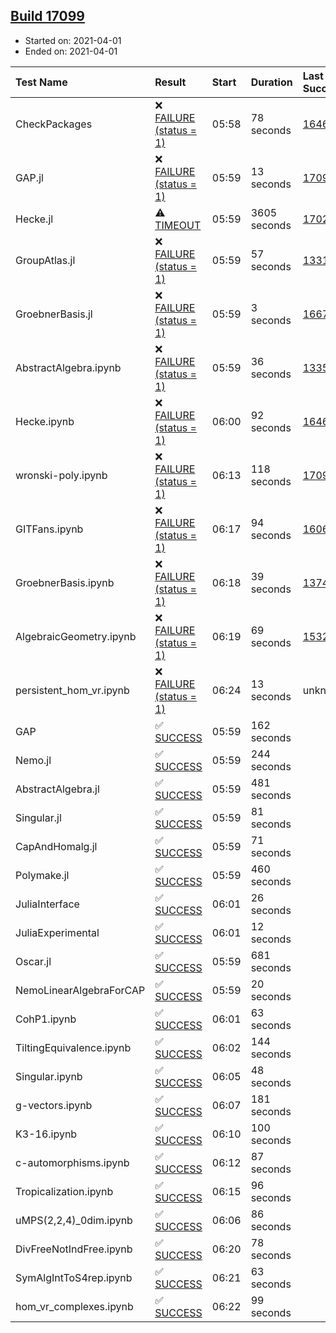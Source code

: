 ## [Build 17099](https://oscarci.mathematik.uni-kl.de/job/oscar/17099/)

* Started on: 2021-04-01
* Ended on: 2021-04-01

| Test Name    | Result | Start | Duration | Last Success | First Failure |
|:-------------|:-------|:------|:---------|:-------------|:--------------|
| CheckPackages | ❌ [FAILURE (status = 1)](https://oscarci.mathematik.uni-kl.de/job/oscar/17099/artifact/logs/build-17099/CheckPackages.log) | 05:58 | 78 seconds | [16463](https://oscarci.mathematik.uni-kl.de/job/oscar/16463/) | [16464](https://oscarci.mathematik.uni-kl.de/job/oscar/16464/) |
| GAP.jl | ❌ [FAILURE (status = 1)](https://oscarci.mathematik.uni-kl.de/job/oscar/17099/artifact/logs/build-17099/GAP.jl.log) | 05:59 | 13 seconds | [17098](https://oscarci.mathematik.uni-kl.de/job/oscar/17098/) | [17099](https://oscarci.mathematik.uni-kl.de/job/oscar/17099/) |
| Hecke.jl | ⚠ [TIMEOUT](https://oscarci.mathematik.uni-kl.de/job/oscar/17099/artifact/logs/build-17099/Hecke.jl.log) | 05:59 | 3605 seconds | [17022](https://oscarci.mathematik.uni-kl.de/job/oscar/17022/) | [17023](https://oscarci.mathematik.uni-kl.de/job/oscar/17023/) |
| GroupAtlas.jl | ❌ [FAILURE (status = 1)](https://oscarci.mathematik.uni-kl.de/job/oscar/17099/artifact/logs/build-17099/GroupAtlas.jl.log) | 05:59 | 57 seconds | [13311](https://oscarci.mathematik.uni-kl.de/job/oscar/13311/) | [13312](https://oscarci.mathematik.uni-kl.de/job/oscar/13312/) |
| GroebnerBasis.jl | ❌ [FAILURE (status = 1)](https://oscarci.mathematik.uni-kl.de/job/oscar/17099/artifact/logs/build-17099/GroebnerBasis.jl.log) | 05:59 | 3 seconds | [16676](https://oscarci.mathematik.uni-kl.de/job/oscar/16676/) | [16677](https://oscarci.mathematik.uni-kl.de/job/oscar/16677/) |
| AbstractAlgebra.ipynb | ❌ [FAILURE (status = 1)](https://oscarci.mathematik.uni-kl.de/job/oscar/17099/artifact/logs/build-17099/AbstractAlgebra.ipynb.log) | 05:59 | 36 seconds | [13355](https://oscarci.mathematik.uni-kl.de/job/oscar/13355/) | [13356](https://oscarci.mathematik.uni-kl.de/job/oscar/13356/) |
| Hecke.ipynb | ❌ [FAILURE (status = 1)](https://oscarci.mathematik.uni-kl.de/job/oscar/17099/artifact/logs/build-17099/Hecke.ipynb.log) | 06:00 | 92 seconds | [16463](https://oscarci.mathematik.uni-kl.de/job/oscar/16463/) | [16464](https://oscarci.mathematik.uni-kl.de/job/oscar/16464/) |
| wronski-poly.ipynb | ❌ [FAILURE (status = 1)](https://oscarci.mathematik.uni-kl.de/job/oscar/17099/artifact/logs/build-17099/wronski-poly.ipynb.log) | 06:13 | 118 seconds | [17098](https://oscarci.mathematik.uni-kl.de/job/oscar/17098/) | [17099](https://oscarci.mathematik.uni-kl.de/job/oscar/17099/) |
| GITFans.ipynb | ❌ [FAILURE (status = 1)](https://oscarci.mathematik.uni-kl.de/job/oscar/17099/artifact/logs/build-17099/GITFans.ipynb.log) | 06:17 | 94 seconds | [16068](https://oscarci.mathematik.uni-kl.de/job/oscar/16068/) | [16069](https://oscarci.mathematik.uni-kl.de/job/oscar/16069/) |
| GroebnerBasis.ipynb | ❌ [FAILURE (status = 1)](https://oscarci.mathematik.uni-kl.de/job/oscar/17099/artifact/logs/build-17099/GroebnerBasis.ipynb.log) | 06:18 | 39 seconds | [13748](https://oscarci.mathematik.uni-kl.de/job/oscar/13748/) | [13749](https://oscarci.mathematik.uni-kl.de/job/oscar/13749/) |
| AlgebraicGeometry.ipynb | ❌ [FAILURE (status = 1)](https://oscarci.mathematik.uni-kl.de/job/oscar/17099/artifact/logs/build-17099/AlgebraicGeometry.ipynb.log) | 06:19 | 69 seconds | [15322](https://oscarci.mathematik.uni-kl.de/job/oscar/15322/) | [15323](https://oscarci.mathematik.uni-kl.de/job/oscar/15323/) |
| persistent_hom_vr.ipynb | ❌ [FAILURE (status = 1)](https://oscarci.mathematik.uni-kl.de/job/oscar/17099/artifact/logs/build-17099/persistent_hom_vr.ipynb.log) | 06:24 | 13 seconds | unknown | unknown |
| GAP | ✅ [SUCCESS](https://oscarci.mathematik.uni-kl.de/job/oscar/17099/artifact/logs/build-17099/GAP.log) | 05:59 | 162 seconds |  |  |
| Nemo.jl | ✅ [SUCCESS](https://oscarci.mathematik.uni-kl.de/job/oscar/17099/artifact/logs/build-17099/Nemo.jl.log) | 05:59 | 244 seconds |  |  |
| AbstractAlgebra.jl | ✅ [SUCCESS](https://oscarci.mathematik.uni-kl.de/job/oscar/17099/artifact/logs/build-17099/AbstractAlgebra.jl.log) | 05:59 | 481 seconds |  |  |
| Singular.jl | ✅ [SUCCESS](https://oscarci.mathematik.uni-kl.de/job/oscar/17099/artifact/logs/build-17099/Singular.jl.log) | 05:59 | 81 seconds |  |  |
| CapAndHomalg.jl | ✅ [SUCCESS](https://oscarci.mathematik.uni-kl.de/job/oscar/17099/artifact/logs/build-17099/CapAndHomalg.jl.log) | 05:59 | 71 seconds |  |  |
| Polymake.jl | ✅ [SUCCESS](https://oscarci.mathematik.uni-kl.de/job/oscar/17099/artifact/logs/build-17099/Polymake.jl.log) | 05:59 | 460 seconds |  |  |
| JuliaInterface | ✅ [SUCCESS](https://oscarci.mathematik.uni-kl.de/job/oscar/17099/artifact/logs/build-17099/JuliaInterface.log) | 06:01 | 26 seconds |  |  |
| JuliaExperimental | ✅ [SUCCESS](https://oscarci.mathematik.uni-kl.de/job/oscar/17099/artifact/logs/build-17099/JuliaExperimental.log) | 06:01 | 12 seconds |  |  |
| Oscar.jl | ✅ [SUCCESS](https://oscarci.mathematik.uni-kl.de/job/oscar/17099/artifact/logs/build-17099/Oscar.jl.log) | 05:59 | 681 seconds |  |  |
| NemoLinearAlgebraForCAP | ✅ [SUCCESS](https://oscarci.mathematik.uni-kl.de/job/oscar/17099/artifact/logs/build-17099/NemoLinearAlgebraForCAP.log) | 05:59 | 20 seconds |  |  |
| CohP1.ipynb | ✅ [SUCCESS](https://oscarci.mathematik.uni-kl.de/job/oscar/17099/artifact/logs/build-17099/CohP1.ipynb.log) | 06:01 | 63 seconds |  |  |
| TiltingEquivalence.ipynb | ✅ [SUCCESS](https://oscarci.mathematik.uni-kl.de/job/oscar/17099/artifact/logs/build-17099/TiltingEquivalence.ipynb.log) | 06:02 | 144 seconds |  |  |
| Singular.ipynb | ✅ [SUCCESS](https://oscarci.mathematik.uni-kl.de/job/oscar/17099/artifact/logs/build-17099/Singular.ipynb.log) | 06:05 | 48 seconds |  |  |
| g-vectors.ipynb | ✅ [SUCCESS](https://oscarci.mathematik.uni-kl.de/job/oscar/17099/artifact/logs/build-17099/g-vectors.ipynb.log) | 06:07 | 181 seconds |  |  |
| K3-16.ipynb | ✅ [SUCCESS](https://oscarci.mathematik.uni-kl.de/job/oscar/17099/artifact/logs/build-17099/K3-16.ipynb.log) | 06:10 | 100 seconds |  |  |
| c-automorphisms.ipynb | ✅ [SUCCESS](https://oscarci.mathematik.uni-kl.de/job/oscar/17099/artifact/logs/build-17099/c-automorphisms.ipynb.log) | 06:12 | 87 seconds |  |  |
| Tropicalization.ipynb | ✅ [SUCCESS](https://oscarci.mathematik.uni-kl.de/job/oscar/17099/artifact/logs/build-17099/Tropicalization.ipynb.log) | 06:15 | 96 seconds |  |  |
| uMPS(2,2,4)_0dim.ipynb | ✅ [SUCCESS](https://oscarci.mathematik.uni-kl.de/job/oscar/17099/artifact/logs/build-17099/uMPS-2-2-4-_0dim.ipynb.log) | 06:06 | 86 seconds |  |  |
| DivFreeNotIndFree.ipynb | ✅ [SUCCESS](https://oscarci.mathematik.uni-kl.de/job/oscar/17099/artifact/logs/build-17099/DivFreeNotIndFree.ipynb.log) | 06:20 | 78 seconds |  |  |
| SymAlgIntToS4rep.ipynb | ✅ [SUCCESS](https://oscarci.mathematik.uni-kl.de/job/oscar/17099/artifact/logs/build-17099/SymAlgIntToS4rep.ipynb.log) | 06:21 | 63 seconds |  |  |
| hom_vr_complexes.ipynb | ✅ [SUCCESS](https://oscarci.mathematik.uni-kl.de/job/oscar/17099/artifact/logs/build-17099/hom_vr_complexes.ipynb.log) | 06:22 | 99 seconds |  |  |
